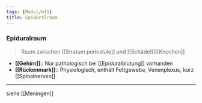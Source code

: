 ```yaml
---
tags: [Modul/m15]
title: Epiduralraum
---
```

### Epiduralraum
> Raum zwischen [[Stratum periostale]] und [[Schädel]][[Knochen]]
- **[[Gehirn]]**:: Nur pathologisch bei [[Epiduralblutung]] vorhanden
- **[[Rückenmark]]**:: Physiologisch, enthält Fettgewebe, Venenplexus, kurz [[Spinalnerven]]
---
siehe [[Meningen]]